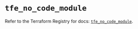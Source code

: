 # `tfe_no_code_module`

Refer to the Terraform Registry for docs: [`tfe_no_code_module`](https://registry.terraform.io/providers/hashicorp/tfe/0.67.0/docs/resources/no_code_module).
